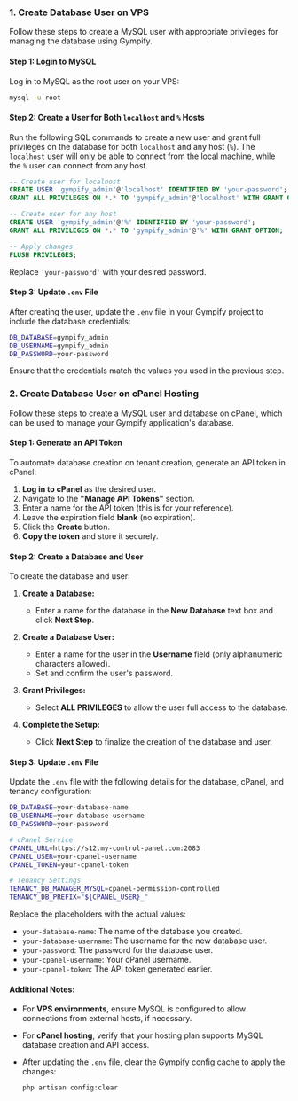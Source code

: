 
### 1. Create Database User on VPS

Follow these steps to create a MySQL user with appropriate privileges for managing the database using Gympify.

#### Step 1: Login to MySQL

Log in to MySQL as the root user on your VPS:

```bash
mysql -u root
```

#### Step 2: Create a User for Both `localhost` and `%` Hosts

Run the following SQL commands to create a new user and grant full privileges on the database for both `localhost` and any host (`%`). The `localhost` user will only be able to connect from the local machine, while the `%` user can connect from any host.

```sql
-- Create user for localhost
CREATE USER 'gympify_admin'@'localhost' IDENTIFIED BY 'your-password';
GRANT ALL PRIVILEGES ON *.* TO 'gympify_admin'@'localhost' WITH GRANT OPTION;

-- Create user for any host
CREATE USER 'gympify_admin'@'%' IDENTIFIED BY 'your-password';
GRANT ALL PRIVILEGES ON *.* TO 'gympify_admin'@'%' WITH GRANT OPTION;

-- Apply changes
FLUSH PRIVILEGES;
```

Replace `'your-password'` with your desired password.

#### Step 3: Update `.env` File

After creating the user, update the `.env` file in your Gympify project to include the database credentials:

```bash
DB_DATABASE=gympify_admin
DB_USERNAME=gympify_admin
DB_PASSWORD=your-password
```

Ensure that the credentials match the values you used in the previous step.

### 2. Create Database User on cPanel Hosting

Follow these steps to create a MySQL user and database on cPanel, which can be used to manage your Gympify application's database.

#### Step 1: Generate an API Token

To automate database creation on tenant creation, generate an API token in cPanel:

1. **Log in to cPanel** as the desired user.
2. Navigate to the **"Manage API Tokens"** section.
3. Enter a name for the API token (this is for your reference).
4. Leave the expiration field **blank** (no expiration).
5. Click the **Create** button.
6. **Copy the token** and store it securely.

#### Step 2: Create a Database and User

To create the database and user:

1. **Create a Database:**
   - Enter a name for the database in the **New Database** text box and click **Next Step**.

2. **Create a Database User:**
   - Enter a name for the user in the **Username** field (only alphanumeric characters allowed).
   - Set and confirm the user's password.

3. **Grant Privileges:**
   - Select **ALL PRIVILEGES** to allow the user full access to the database.

4. **Complete the Setup:**
   - Click **Next Step** to finalize the creation of the database and user.

#### Step 3: Update `.env` File

Update the `.env` file with the following details for the database, cPanel, and tenancy configuration:

```bash
DB_DATABASE=your-database-name
DB_USERNAME=your-database-username
DB_PASSWORD=your-password

# cPanel Service
CPANEL_URL=https://s12.my-control-panel.com:2083
CPANEL_USER=your-cpanel-username
CPANEL_TOKEN=your-cpanel-token

# Tenancy Settings
TENANCY_DB_MANAGER_MYSQL=cpanel-permission-controlled
TENANCY_DB_PREFIX="${CPANEL_USER}_"
```

Replace the placeholders with the actual values:
- `your-database-name`: The name of the database you created.
- `your-database-username`: The username for the new database user.
- `your-password`: The password for the database user.
- `your-cpanel-username`: Your cPanel username.
- `your-cpanel-token`: The API token generated earlier.

#### Additional Notes:

- For **VPS environments**, ensure MySQL is configured to allow connections from external hosts, if necessary.
- For **cPanel hosting**, verify that your hosting plan supports MySQL database creation and API access.
- After updating the `.env` file, clear the Gympify config cache to apply the changes:

  ```bash
  php artisan config:clear
  ```